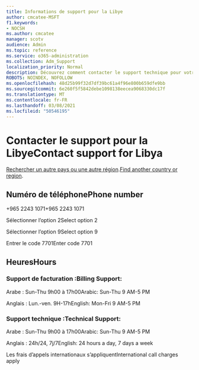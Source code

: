 ```yaml
---
title: Informations de support pour la Libye
author: cmcatee-MSFT
f1.keywords:
- NOCSH
ms.author: cmcatee
manager: scotv
audience: Admin
ms.topic: reference
ms.service: o365-administration
ms.collection: Adm_Support
localization_priority: Normal
description: Découvrez comment contacter le support technique pour votre pays ou région.
ROBOTS: NOINDEX, NOFOLLOW
ms.openlocfilehash: 48d25b99f32d7df39bc61a4f96e800b659dfe9bb
ms.sourcegitcommit: 6e260f5f5842debe1098138eecea9068330dc17f
ms.translationtype: MT
ms.contentlocale: fr-FR
ms.lasthandoff: 03/08/2021
ms.locfileid: "50546195"
---
```

# <a name="contact-support-for-libya"></a><span data-ttu-id="30228-103">Contacter le support pour la Libye</span><span class="sxs-lookup"><span data-stu-id="30228-103">Contact support for Libya</span></span>

<span data-ttu-id="30228-104">[Rechercher un autre pays ou une autre région](../contact-support-for-business-products.md).</span><span class="sxs-lookup"><span data-stu-id="30228-104">[Find another country or region](../contact-support-for-business-products.md).</span></span>

## <a name="phone-number"></a><span data-ttu-id="30228-105">Numéro de téléphone</span><span class="sxs-lookup"><span data-stu-id="30228-105">Phone number</span></span>
<span data-ttu-id="30228-106">+965 2243 1071</span><span class="sxs-lookup"><span data-stu-id="30228-106">+965 2243 1071</span></span>

<span data-ttu-id="30228-107">Sélectionner l’option 2</span><span class="sxs-lookup"><span data-stu-id="30228-107">Select option 2</span></span>

<span data-ttu-id="30228-108">Sélectionner l’option 9</span><span class="sxs-lookup"><span data-stu-id="30228-108">Select option 9</span></span>

<span data-ttu-id="30228-109">Entrer le code 7701</span><span class="sxs-lookup"><span data-stu-id="30228-109">Enter code 7701</span></span>

## <a name="hours"></a><span data-ttu-id="30228-110">Heures</span><span class="sxs-lookup"><span data-stu-id="30228-110">Hours</span></span>
### <a name="billing-support"></a><span data-ttu-id="30228-111">Support de facturation :</span><span class="sxs-lookup"><span data-stu-id="30228-111">Billing Support:</span></span>

<span data-ttu-id="30228-112">Arabe : Sun-Thu 9h00 à 17h00</span><span class="sxs-lookup"><span data-stu-id="30228-112">Arabic: Sun-Thu 9 AM-5 PM</span></span>

<span data-ttu-id="30228-113">Anglais : Lun.-ven. 9H-17h</span><span class="sxs-lookup"><span data-stu-id="30228-113">English: Mon-Fri 9 AM-5 PM</span></span>

### <a name="technical-support"></a><span data-ttu-id="30228-114">Support technique :</span><span class="sxs-lookup"><span data-stu-id="30228-114">Technical Support:</span></span>

<span data-ttu-id="30228-115">Arabe : Sun-Thu 9h00 à 17h00</span><span class="sxs-lookup"><span data-stu-id="30228-115">Arabic: Sun-Thu 9 AM-5 PM</span></span>

<span data-ttu-id="30228-116">Anglais : 24h/24, 7j/7</span><span class="sxs-lookup"><span data-stu-id="30228-116">English: 24 hours a day, 7 days a week</span></span>

<span data-ttu-id="30228-117">Les frais d’appels internationaux s’appliquent</span><span class="sxs-lookup"><span data-stu-id="30228-117">International call charges apply</span></span>
